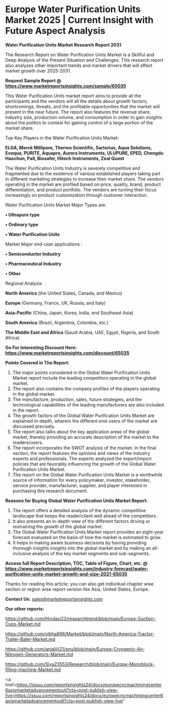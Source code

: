 # Europe Water Purification Units Market 2025 | Current Insight with Future Aspect Analysis

<strong>Water Purification Units Market Research Report 2031</strong>

The Research Report on Water Purification Units Market is a Skillful and Deep Analysis of the Present Situation and Challenges. This research report also analyzes other important trends and market drivers that will affect market growth over 2025-2031.

<strong>Request Sample Report @ <a href=https://www.marketreportsinsights.com/sample/65035>https://www.marketreportsinsights.com/sample/65035</a></strong>

This Water Purification Units market report aims to provide all the participants and the vendors will all the details about growth factors, shortcomings, threats, and the profitable opportunities that the market will present in the near future. The report also features the revenue share, industry size, production volume, and consumption in order to gain insights about the politics to contest for gaining control of a large portion of the market share.

Top Key Players in the Water Purification Units Market:

<strong>ELGA, Merck Millipore, Thermo Scientific, Sartorius, Aqua Solutions, Evoqua, PURITE, Aquapro, Aurora Instruments, ULUPURE, EPED, Chengdu Haochun, Pall, Biosafer, Hitech Instruments, Zeal Quest</strong>

The Water Purification Units Industry is severely competitive and fragmented due to the existence of various established players taking part in different marketing strategies to increase their market share. The vendors operating in the market are profiled based on price, quality, brand, product differentiation, and product portfolio. The vendors are turning their focus increasingly on product customization through customer interaction.

Water Purification Units Market Major Types are:

<strong>• Ultrapure type

• Ordinary type

• Water Purification Units</strong>

Market Major end-user applications :

<strong>• Semiconductor Industry

• Pharmaceutical Industry

• Other</strong>

Regional Analysis

</u><strong><b>North America</b></strong> (the United States, Canada, and Mexico)

<strong><b>Europe </b></strong>(Germany, France, UK, Russia, and Italy)

<strong><b>Asia-Pacific</b></strong> (China, Japan, Korea, India, and Southeast Asia)

<strong><b>South America</b></strong> (Brazil, Argentina, Colombia, etc.)

<strong><b>The Middle East and Africa</b></strong> (Saudi Arabia, UAE, Egypt, Nigeria, and South Africa)

<strong>Go For Interesting Discount Here: <a href=https://www.marketreportsinsights.com/discount/65035>https://www.marketreportsinsights.com/discount/65035</a></strong>

<strong>Points Covered in The Report:</strong>
<ol>
  <li>The major points considered in the Global Water Purification Units Market report include the leading competitors operating in the global market.</li>
  <li>The report also contains the company profiles of the players operating in the global market.</li>
  <li>The manufacture, production, sales, future strategies, and the technological capabilities of the leading manufacturers are also included in the report.</li>
  <li>The growth factors of the Global Water Purification Units Market are explained in-depth, wherein the different end-users of the market are discussed precisely.</li>
  <li>The report also talks about the key application areas of the global market, thereby providing an accurate description of the market to the readers/users.</li>
  <li>The report incorporates the SWOT analysis of the market. In the final section, the report features the opinions and views of the industry experts and professionals. The experts analyzed the export/import policies that are favorably influencing the growth of the Global Water Purification Units Market.</li>
  <li>The report on the Global Water Purification Units Market is a worthwhile source of information for every policymaker, investor, stakeholder, service provider, manufacturer, supplier, and player interested in purchasing this research document.</li>
</ol>
<strong>Reasons for Buying Global Water Purification Units Market Report:</strong>

<ol>
  <li>The report offers a detailed analysis of the dynamic competitive landscape that keeps the reader/client well ahead of the competitors.</li>
  <li>It also presents an in-depth view of the different factors driving or restraining the growth of the global market.</li>
  <li>The Global Water Purification Units Market report provides an eight-year forecast evaluated on the basis of how the market is estimated to grow.</li>
  <li>It helps in making aware business decisions by having providing thorough insights insights into the global market and by making an all-inclusive analysis of the key market segments and sub-segments.</li>
</ol>
<strong>Access full Report Description, TOC, Table of Figure, Chart, etc. @ <a href=https://www.marketreportsinsights.com/industry-forecast/water-purification-units-market-growth-and-size-2021-65035>https://www.marketreportsinsights.com/industry-forecast/water-purification-units-market-growth-and-size-2021-65035</a></strong>


Thanks for reading this article; you can also get individual chapter wise section or region wise report version like Asia, United States, Europe.

<strong>Contact Us:</strong>
sales@marketreportsinsights.com

<strong>Our other reports:</strong>

<a href=https://github.com/Hindavi23/researchtrend/blob/main/Europe-Suction-Cups-Market.md>https://github.com/Hindavi23/researchtrend/blob/main/Europe-Suction-Cups-Market.md</a>

<a href=https://github.com/vibha898/Market/blob/main/North-America-Tractor-Trailer-Baler-Market.md>https://github.com/vibha898/Market/blob/main/North-America-Tractor-Trailer-Baler-Market.md</a>

<a href=https://github.com/anjaliiii21/anu/blob/main/Europe-Cryogenic-Air-Nitrogen-Generators-Market.md>https://github.com/anjaliiii21/anu/blob/main/Europe-Cryogenic-Air-Nitrogen-Generators-Market.md</a>

<a href=https://github.com/Siya23553/Research/blob/main/Europe-Monoblock-filling-machine-Market.md>https://github.com/Siya23553/Research/blob/main/Europe-Monoblock-filling-machine-Market.md</a>

<a href=https://issuu.com/reportsinsights24/docs/europecncmachiningcenter6axismarketadvancementoutl?cta=post-publish-view-live>https://issuu.com/reportsinsights24/docs/europecncmachiningcenter6axismarketadvancementoutl?cta=post-publish-view-live</a>"
